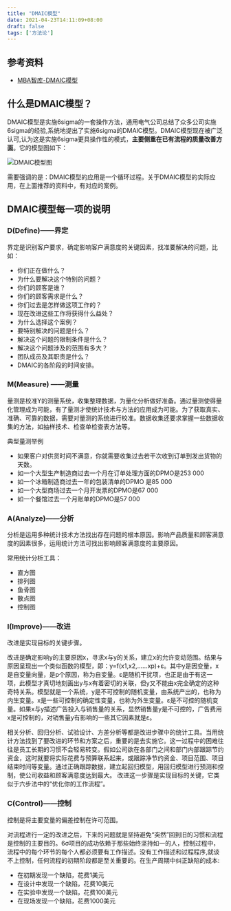 ```yaml
---
title: "DMAIC模型"
date: 2021-04-23T14:11:09+08:00
draft: false
tags: ['方法论']
---
```


## 参考资料

- [MBA智库-DMAIC模型](https://wiki.mbalib.com/wiki/DMAIC%E6%A8%A1%E5%9E%8B)

## 什么是DMAIC模型？

DMAIC模型是实施6sigma的一套操作方法，通用电气公司总结了众多公司实施6sigma的经验,系统地提出了实施6sigma的DMAIC模型。DMAIC模型现在被广泛认可,认为这是实施6sigma更具操作性的模式，**主要侧重在已有流程的质量改善方面**。它的模型图如下：

![DMAIC模型图](https://wenchao.ren/img/2021/04/1619147895-469d572413708db5c62f2c6764301ef8-20210423111814.png)

需要强调的是：DMAIC模型的应用是一个循环过程。关于DMAIC模型的实际应用，在上面推荐的资料中，有对应的案例。

## DMAIC模型每一项的说明

### D(Define)——界定

界定是识别客户要求，确定影响客户满意度的关键因素，找准要解决的问题，比如：

- 你们正在做什么？
- 为什么要解决这个特别的问题？
- 你们的顾客是谁？
- 你们的顾客需求是什么？
- 你们过去是怎样做这项工作的？
- 现在改进这些工作将获得什么益处？
- 为什么选择这个案例？
- 要特别解决的问题是什么？
- 解决这个问题的限制条件是什么？
- 解决这个问题涉及的范围有多大？
- 团队成员及其职责是什么？
- DMAIC的各阶段的时间安排。

### M(Measure) ——测量

量测是校准Y的测量系统，收集整理数据，为量化分析做好准备。通过量测使得量化管理成为可能，有了量测才使统计技术与方法的应用成为可能。为了获取真实、准确、可靠的数据，需要对量测的系统进行校准。数据收集还要求掌握一些数据收集的方法，如抽样技术、检查单检查表方法等。

典型量测举例

- 如果客户对供货时间不满意，你就需要收集过去若干次收到订单到发出货物的天数。
- 如一个大型生产制造商过去一个月在订单处理方面的DPMO是253 000
- 如一个冰箱制造商过去一年的包装清单的DPMO 是85 000
- 如一个大型商场过去一个月开发票的DPMO是67 000
- 如一个餐馆过去一个月账单的DPMO是57 000

### A(Analyze)——分析

分析是运用多种统计技术方法找出存在问题的根本原因。影响产品质量和顾客满意度的因素很多，运用统计方法可找出影响顾客满意度的主要原因。

常用统计分析工具：

- 直方图
- 排列图
- 鱼骨图
- 散点图
- 控制图

### I(Improve)——改进

改进是实现目标的关键步骤。

改进是确定影响y的主要原因x，寻求x与y的关系，建立x的允许变动范围。结果与原因呈现出一个类似函数的模型，即：y=f(x1,x2,......xp)+ε。其中y是因变量，x是自变量向量，是p个原因，称为自变量。ε是随机干扰项，也正是由于有这一项，此模型才真切地刻画出y与x有着密切的关联，但y又不能由x完全确定的这种奇特关系。模型就是一个系统，y是不可控制的随机变量，由系统产出的，也称为内生变量。x是一些可控制的确定性变量，也称为外生变量。ε是不可控的随机变量。如果x与y描述广告投入与销售量的关系，显然销售量y是不可控的，广告费用x是可控制的，对销售量y有影响的一些其它因素就是ε。

相关分析、回归分析、试验设计、方差分析等都是改进步骤中的统计工具。当用统计方法找到了要改进的环节和方案之后，重要的是去实施它。这一过程中的困难往往是员工长期的习惯不会轻易转变。假如公司欲在各部门之间和部门内部跟踪节约资金，这时就要将实际花费与预算联系起来，或跟踪净节约资金、项目范围、项目结束时间等变量。通过正确跟踪数据，建立起回归模型，用回归模型进行预测和控制，使公司收益和顾客满意度达到最大。 改进这一步骤是实现目标的关键，它类似于六步法中的“优化你的工作流程”。

### C(Control)——控制

控制是将主要变量的偏差控制在许可范围。

对流程进行一定的改进之后，下来的问题就是坚持避免“突然”回到旧的习惯和流程是控制的主要目的。6σ项目的成功依赖于那些始终坚持如一的人，控制过程中，流程中的每个环节的每个人都必须要有工作描述。没有工作描述和过程程序,就谈不上控制，任何流程的初期阶段都是至关重要的。在生产周期中纠正缺陷的成本:

- 在初期发现一个缺陷，花费1美元
- 在设计中发现一个缺陷，花费10美元
- 在实验中发现一个缺陷，花费100美元
- 在现场发现一个缺陷，花费1000美元

